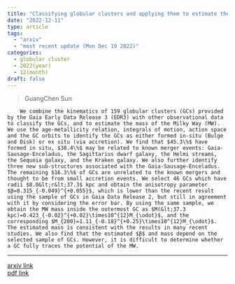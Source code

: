 ```yaml
---
title: "Classifying globular clusters and applying them to estimate the mass of the Milky Way"
date: "2022-12-11"
type: article
tags:
  - "arxiv"
  - "most recent update (Mon Dec 19 2022)"
categories:
  - globular cluster
  - 2022(year)
  - 12(month)
draft: false
---
```


> GuangChen Sun

        We combine the kinematics of 159 globular clusters (GCs) provided by the Gaia Early Data Release 3 (EDR3) with other observational data to classify the GCs, and to estimate the mass of the Milky Way (MW). We use the age-metallicity relation, integrals of motion, action space and the GC orbits to identify the GCs as either formed in-situ (Bulge and Disk) or ex situ (via accretion). We find that $45.3\%$ have formed in situ, $38.4\%$ may be related to known merger events: Gaia-Sausage-Enceladus, the Sagittarius dwarf galaxy, the Helmi streams, the Sequoia galaxy, and the Kraken galaxy. We also further identify three new sub-structures associated with the Gaia-Sausage-Enceladus. The remaining $16.3\%$ of GCs are unrelated to the known mergers and thought to be from small accretion events. We select 46 GCs which have radii $8.0&lt;r&lt;37.3$ kpc and obtain the anisotropy parameter $β=0.315_{-0.049}^{+0.055}$, which is lower than the recent result using the sample of GCs in Gaia Data Release 2, but still in agreement with it by considering the error bar. By using the same sample, we obtain the MW mass inside the outermost GC as $M(&lt;37.3 kpc)=0.423_{-0.02}^{+0.02}\times10^{12}M_{\odot}$, and the corresponding $M_{200}=1.11_{-0.18}^{+0.25}\times10^{12}M_{\odot}$. The estimated mass is consistent with the results in many recent studies. We also find that the estimated $β$ and mass depend on the selected sample of GCs. However, it is difficult to determine whether a GC fully traces the potential of the MW.

---

[arxiv link](https://arxiv.org/abs/2210.12336)  
[pdf link](https://arxiv.org/pdf/2210.12336)



